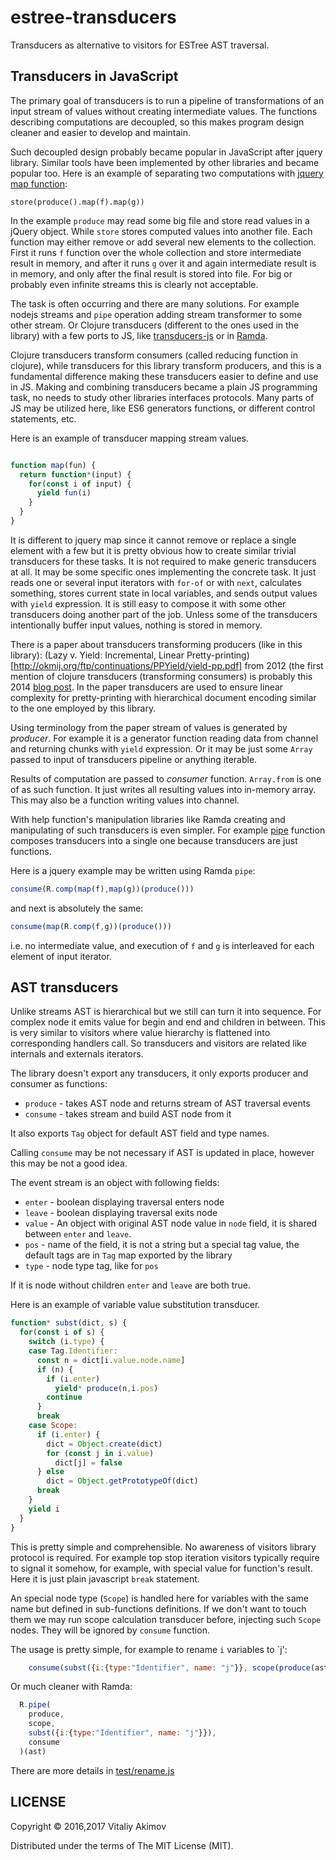 # estree-transducers

Transducers as alternative to visitors for ESTree AST traversal.

## Transducers in JavaScript

The primary goal of transducers is to run a pipeline of transformations of an input
stream of values without creating intermediate values. The functions describing
computations are decoupled, so this makes program design cleaner and easier
to develop and maintain.

Such decoupled design probably became popular in JavaScript after jquery
library. Similar tools have been implemented by other libraries and
became popular too. Here is an example of separating two computations with
[jquery map function](https://api.jquery.com/map/):

```
store(produce().map(f).map(g))
```

In the example `produce` may read some big file and store read values in a
jQuery object. While `store` stores computed values into another file.
Each function may either remove or add several new elements to the collection.
First it runs `f` function over the whole collection and store intermediate
result in memory, and after it runs `g` over it and again intermediate result
is in memory, and only after the final result is stored into file. For big or
probably even infinite streams this is clearly not acceptable.

The task is often occurring and there are many solutions. For example
nodejs streams and `pipe` operation adding stream transformer to some other
stream. Or Clojure transducers (different to the ones used in the library)
with a few ports to JS, like
[transducers-js](https://github.com/cognitect-labs/transducers-js)
or in [Ramda](http://ramdajs.com/).

Clojure transducers transform consumers (called reducing function in clojure),
while transducers for this library transform producers, and this is a fundamental
difference making these transducers easier to define and use in JS. Making
and combining transducers became a plain JS programming task, no needs to study
other libraries interfaces protocols. Many parts of JS may be utilized here, like
ES6 generators functions, or different control statements,
etc.

Here is an example of transducer mapping stream values.

```javascript

function map(fun) {
  return function*(input) {
    for(const i of input) {
      yield fun(i)
    }
  }
}
```

It is different to jquery map since it cannot remove or replace a single element
with a few but it is pretty obvious how to create similar trivial transducers
for these tasks. It is not required to make generic transducers at all. It may
be some specific ones implementing the concrete task. It just reads one or several
input iterators with `for-of` or with `next`, calculates something, stores current
state in local variables, and sends output values with `yield` expression. It is
still easy to compose it with some other transducers doing another part of the job.
Unless some of the transducers intentionally buffer input values, nothing is stored
in memory.

There is a paper about transducers transforming producers (like in this library):
(Lazy v. Yield: Incremental, Linear Pretty-printing)[http://okmij.org/ftp/continuations/PPYield/yield-pp.pdf]
from 2012 (the first mention of clojure transducers (transforming consumers) is
probably this 2014 [blog post](http://blog.cognitect.com/blog/2014/8/6/transducers-are-coming).
In the paper transducers are used to ensure linear complexity for pretty-printing
with hierarchical document encoding similar to the one employed by this library.

Using terminology from the paper stream of values is generated by _producer_.
For example it is a generator function reading data from channel and returning
chunks with `yield` expression. Or it may be just some `Array` passed to
input of transducers pipeline or anything iterable.

Results of computation are passed to _consumer_ function. `Array.from` is one of as
such function. It just writes all resulting values into in-memory array.
This may also be a function writing values into channel.

With help function's manipulation libraries like Ramda
creating and manipulating of such transducers is even simpler. For example
[pipe](http://ramdajs.com/docs/#pipe) function composes transducers into a
single one because transducers are just functions.

Here is a jquery example may be written using Ramda `pipe`:

```javascript
consume(R.comp(map(f),map(g))(produce()))
```

and next is absolutely the same: 

```javascript
consume(map(R.comp(f,g))(produce()))
```

i.e. no intermediate value, and execution of `f` and `g` is interleaved for each element
of input iterator.

## AST transducers

Unlike streams AST is hierarchical but we still can turn it into sequence. For
complex node it emits value for begin and end and children in between. This is
very similar to visitors where value hierarchy is flattened into corresponding
handlers call. So transducers and visitors are related like internals and
externals iterators.

The library doesn't export any transducers, it only exports producer and consumer as
functions:

 * `produce` - takes AST node and returns stream of AST traversal events
 * `consume` - takes stream and build AST node from it

It also exports `Tag` object for default AST field and type names.

Calling `consume` may be not necessary if AST is updated in place, however
this may be not a good idea.

The event stream is an object with following fields:
 * `enter` - boolean displaying traversal enters node
 * `leave` - boolean displaying traversal exits node
 * `value` - An object with original AST node value in `node` field, it is
             shared between `enter` and `leave`.
 * `pos` - name of the field, it is not a string but
           a special tag value, the default tags are
           in `Tag` map exported by the library
 * `type` - node type tag, like for `pos`

If it is node without children `enter` and `leave` are both true.

Here is an example of variable value substitution transducer.

```javascript
function* subst(dict, s) {
  for(const i of s) {
    switch (i.type) {
    case Tag.Identifier:
      const n = dict[i.value.node.name]
      if (n) {
        if (i.enter)
          yield* produce(n,i.pos)
        continue
      }
      break
    case Scope:
      if (i.enter) {
        dict = Object.create(dict)
        for (const j in i.value)
          dict[j] = false
      } else
        dict = Object.getPrototypeOf(dict)
      break
    }
    yield i
  }
}
```

This is pretty simple and comprehensible. No awareness of visitors library
protocol is required. For example top stop iteration visitors typically require
to signal it somehow, for example, with special value for function's result.
Here it is just plain javascript `break` statement.

An special node type (`Scope`) is handled here for variables with the same name but
defined in sub-functions definitions. If we don't want to touch them we may run
scope calculation transducer before, injecting such `Scope` nodes. They will be
ignored by `consume` function.

The usage is pretty simple, for example to rename `i` variables to `j':

```javascript
    consume(subst({i:{type:"Identifier", name: "j"}}, scope(produce(ast))))
```

Or much cleaner with Ramda:

```javascript
  R.pipe(
    produce,
    scope,
    subst({i:{type:"Identifier", name: "j"}}),
    consume
  )(ast)
```

There are more details in
[test/rename.js](https://github.com/awto/estree-transducers/blob/master/test/rename.js)

## LICENSE

Copyright © 2016,2017 Vitaliy Akimov

Distributed under the terms of The MIT License (MIT).


